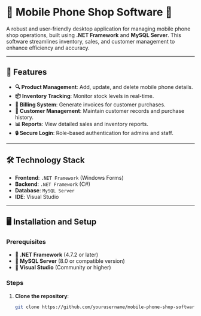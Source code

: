 # 📱 Mobile Phone Shop Software 🛒

A robust and user-friendly desktop application for managing mobile phone shop operations, built using **.NET Framework** and **MySQL Server**. This software streamlines inventory, sales, and customer management to enhance efficiency and accuracy.

---

## 🚀 Features
- **🔍 Product Management**: Add, update, and delete mobile phone details.
- **📦 Inventory Tracking**: Monitor stock levels in real-time.
- **🧾 Billing System**: Generate invoices for customer purchases.
- **👥 Customer Management**: Maintain customer records and purchase history.
- **📊 Reports**: View detailed sales and inventory reports.
- **🔒 Secure Login**: Role-based authentication for admins and staff.

---

## 🛠️ Technology Stack
- **Frontend**: `.NET Framework` (Windows Forms)
- **Backend**: `.NET Framework` (C#)
- **Database**: `MySQL Server`
- **IDE**: Visual Studio

---

## 🖥️ Installation and Setup

### Prerequisites
- **📌 .NET Framework** (4.7.2 or later)
- **📌 MySQL Server** (8.0 or compatible version)
- **📌 Visual Studio** (Community or higher)

### Steps
1. **Clone the repository**:
   ```bash
   git clone https://github.com/yourusername/mobile-phone-shop-software.git
